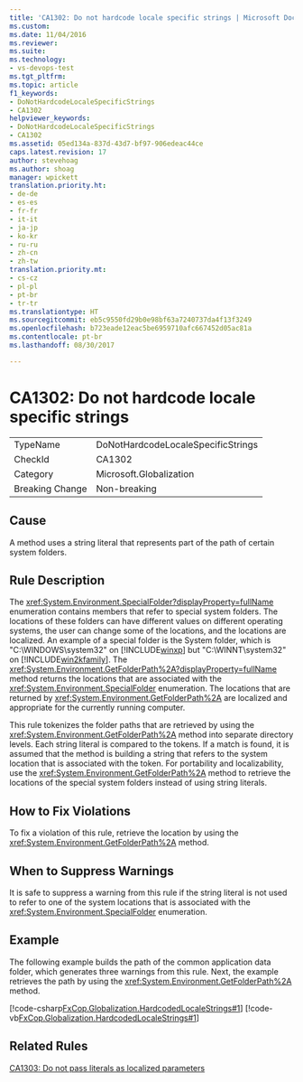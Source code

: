 ```yaml
---
title: 'CA1302: Do not hardcode locale specific strings | Microsoft Docs'
ms.custom: 
ms.date: 11/04/2016
ms.reviewer: 
ms.suite: 
ms.technology:
- vs-devops-test
ms.tgt_pltfrm: 
ms.topic: article
f1_keywords:
- DoNotHardcodeLocaleSpecificStrings
- CA1302
helpviewer_keywords:
- DoNotHardcodeLocaleSpecificStrings
- CA1302
ms.assetid: 05ed134a-837d-43d7-bf97-906edeac44ce
caps.latest.revision: 17
author: stevehoag
ms.author: shoag
manager: wpickett
translation.priority.ht:
- de-de
- es-es
- fr-fr
- it-it
- ja-jp
- ko-kr
- ru-ru
- zh-cn
- zh-tw
translation.priority.mt:
- cs-cz
- pl-pl
- pt-br
- tr-tr
ms.translationtype: HT
ms.sourcegitcommit: eb5c9550fd29b0e98bf63a7240737da4f13f3249
ms.openlocfilehash: b723eade12eac5be6959710afc667452d05ac81a
ms.contentlocale: pt-br
ms.lasthandoff: 08/30/2017

---
```

# <a name="ca1302-do-not-hardcode-locale-specific-strings"></a>CA1302: Do not hardcode locale specific strings
|||  
|-|-|  
|TypeName|DoNotHardcodeLocaleSpecificStrings|  
|CheckId|CA1302|  
|Category|Microsoft.Globalization|  
|Breaking Change|Non-breaking|  
  
## <a name="cause"></a>Cause  
 A method uses a string literal that represents part of the path of certain system folders.  
  
## <a name="rule-description"></a>Rule Description  
 The <xref:System.Environment.SpecialFolder?displayProperty=fullName> enumeration contains members that refer to special system folders. The locations of these folders can have different values on different operating systems, the user can change some of the locations, and the locations are localized. An example of a special folder is the System folder, which is "C:\WINDOWS\system32" on [!INCLUDE[winxp](../code-quality/includes/winxp_md.md)] but "C:\WINNT\system32" on [!INCLUDE[win2kfamily](../code-quality/includes/win2kfamily_md.md)]. The <xref:System.Environment.GetFolderPath%2A?displayProperty=fullName> method returns the locations that are associated with the <xref:System.Environment.SpecialFolder> enumeration. The locations that are returned by <xref:System.Environment.GetFolderPath%2A> are localized and appropriate for the currently running computer.  
  
 This rule tokenizes the folder paths that are retrieved by using the <xref:System.Environment.GetFolderPath%2A> method into separate directory levels. Each string literal is compared to the tokens. If a match is found, it is assumed that the method is building a string that refers to the system location that is associated with the token. For portability and localizability, use the <xref:System.Environment.GetFolderPath%2A> method to retrieve the locations of the special system folders instead of using string literals.  
  
## <a name="how-to-fix-violations"></a>How to Fix Violations  
 To fix a violation of this rule, retrieve the location by using the <xref:System.Environment.GetFolderPath%2A> method.  
  
## <a name="when-to-suppress-warnings"></a>When to Suppress Warnings  
 It is safe to suppress a warning from this rule if the string literal is not used to refer to one of the system locations that is associated with the <xref:System.Environment.SpecialFolder> enumeration.  
  
## <a name="example"></a>Example  
 The following example builds the path of the common application data folder, which generates three warnings from this rule. Next, the example retrieves the path by using the <xref:System.Environment.GetFolderPath%2A> method.  
  
 [!code-csharp[FxCop.Globalization.HardcodedLocaleStrings#1](../code-quality/codesnippet/CSharp/ca1302-do-not-hardcode-locale-specific-strings_1.cs)] [!code-vb[FxCop.Globalization.HardcodedLocaleStrings#1](../code-quality/codesnippet/VisualBasic/ca1302-do-not-hardcode-locale-specific-strings_1.vb)]  
  
## <a name="related-rules"></a>Related Rules  
 [CA1303: Do not pass literals as localized parameters](../code-quality/ca1303-do-not-pass-literals-as-localized-parameters.md)
